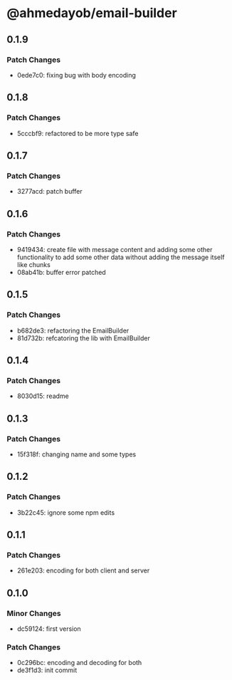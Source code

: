 # @ahmedayob/email-builder

## 0.1.9

### Patch Changes

- 0ede7c0: fixing bug with body encoding

## 0.1.8

### Patch Changes

- 5cccbf9: refactored to be more type safe

## 0.1.7

### Patch Changes

- 3277acd: patch buffer

## 0.1.6

### Patch Changes

- 9419434: create file with message content and adding some other functionality to add some other data without adding the message itself like chunks
- 08ab41b: buffer error patched

## 0.1.5

### Patch Changes

- b682de3: refactoring the EmailBuilder
- 81d732b: refcatoring the lib with EmailBuilder

## 0.1.4

### Patch Changes

- 8030d15: readme

## 0.1.3

### Patch Changes

- 15f318f: changing name and some types

## 0.1.2

### Patch Changes

- 3b22c45: ignore some npm edits

## 0.1.1

### Patch Changes

- 261e203: encoding for both client and server

## 0.1.0

### Minor Changes

- dc59124: first version

### Patch Changes

- 0c296bc: encoding and decoding for both
- de3f1d3: init commit
